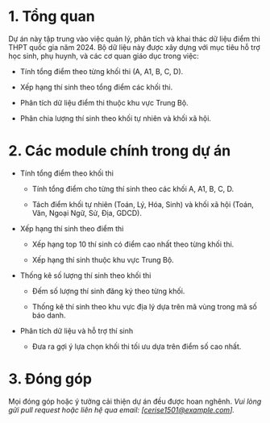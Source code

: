 # 1. Tổng quan 

Dự án này tập trung vào việc quản lý, phân tích và khai thác dữ liệu điểm thi THPT quốc gia năm 2024. Bộ dữ liệu này được xây dựng với mục tiêu hỗ trợ học sinh, phụ huynh, và các cơ quan giáo dục trong việc:

- Tính tổng điểm theo từng khối thi (A, A1, B, C, D).
      
- Xếp hạng thí sinh theo tổng điểm các khối thi.
      
- Phân tích dữ liệu điểm thi thuộc khu vực Trung Bộ.
      
- Phân chia lượng thí sinh theo khối tự nhiên và khối xã hội.

# 2. Các module chính trong dự án

- Tính tổng điểm theo khối thi

  - Tính tổng điểm cho từng thí sinh theo các khối A, A1, B, C, D.
            
  - Tách điểm khối tự nhiên (Toán, Lý, Hóa, Sinh) và khối xã hội (Toán, Văn, Ngoại Ngữ, Sử, Địa, GDCD).

- Xếp hạng thí sinh theo điểm thi

  - Xếp hạng top 10 thí sinh có điểm cao nhất theo từng khối thi.
          
  - Xếp hạng thí sinh thuộc khu vực Trung Bộ.

- Thống kê số lượng thí sinh theo khối thi
      
  - Đếm số lượng thí sinh đăng ký theo từng khối.
          
  - Thống kê thí sinh theo khu vực địa lý dựa trên mã vùng trong mã số báo danh.

- Phân tích dữ liệu và hỗ trợ thí sinh
              
  - Đưa ra gợi ý lựa chọn khối thi tối ưu dựa trên điểm số cao nhất.

# 3. Đóng góp

Mọi đóng góp hoặc ý tưởng cải thiện dự án đều được hoan nghênh. 
*Vui lòng gửi pull request hoặc liên hệ qua email: [cerise1501@example.com].*
